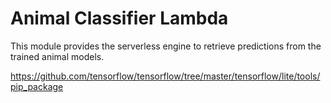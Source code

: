 # Animal Classifier Lambda

This module provides the serverless engine to retrieve predictions from the trained animal models. 

https://github.com/tensorflow/tensorflow/tree/master/tensorflow/lite/tools/pip_package

